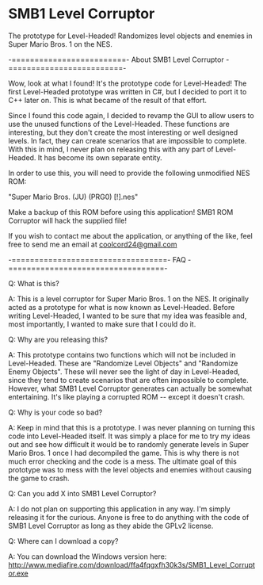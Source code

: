SMB1 Level Corruptor
====================

The prototype for Level-Headed! Randomizes level objects and enemies in Super Mario Bros. 1 on the NES.

-=========================- About SMB1 Level Corruptor -=========================-

Wow, look at what I found! It's the prototype code for Level-Headed! The first
Level-Headed prototype was written in C#, but I decided to port it to C++
later on. This is what became of the result of that effort.

Since I found this code again, I decided to revamp the GUI to allow users to
use the unused functions of the Level-Headed. These functions are interesting,
but they don't create the most interesting or well designed levels. In fact,
they can create scenarios that are impossible to complete. With this in mind,
I never plan on releasing this with any part of Level-Headed. It has become
its own separate entity.

In order to use this, you will need to provide the following unmodified NES ROM:

"Super Mario Bros. (JU) (PRG0) [!].nes"

Make a backup of this ROM before using this application! SMB1 ROM Corruptor will
hack the supplied file!

If you wish to contact me about the application, or anything of the like,
feel free to send me an email at coolcord24@gmail.com

-==================================- FAQ -==================================-

Q: What is this?

A: This is a level corruptor for Super Mario Bros. 1 on the NES. It originally acted
   as a prototype for what is now known as Level-Headed. Before writing Level-Headed,
   I wanted to be sure that my idea was feasible and, most importantly, I wanted to
   make sure that I could do it.

Q: Why are you releasing this?

A: This prototype contains two functions which will not be included in Level-Headed.
   These are "Randomize Level Objects" and "Randomize Enemy Objects". These will never
   see the light of day in Level-Headed, since they tend to create scenarios that are
   often impossible to complete. However, what SMB1 Level Corruptor generates can
   actually be somewhat entertaining. It's like playing a corrupted ROM -- except it
   doesn't crash.

Q: Why is your code so bad?

A: Keep in mind that this is a prototype. I was never planning on turning this code
   into Level-Headed itself. It was simply a place for me to try my ideas out and see
   how difficult it would be to randomly generate levels in Super Mario Bros. 1 once
   I had decompiled the game. This is why there is not much error checking and the code
   is a mess. The ultimate goal of this prototype was to mess with the level objects
   and enemies without causing the game to crash.
   
Q: Can you add X into SMB1 Level Corruptor?

A: I do not plan on supporting this application in any way. I'm simply releasing
   it for the curious. Anyone is free to do anything with the code of SMB1 Level
   Corruptor as long as they abide the GPLv2 license.

Q: Where can I download a copy?

A: You can download the Windows version here:
   http://www.mediafire.com/download/ffa4fqgxfh30k3s/SMB1_Level_Corruptor.exe
